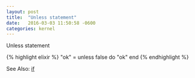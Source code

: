 ```yaml
---
layout: post
title:  "Unless statement"
date:   2016-03-03 11:50:58 -0600
categories: kernel
---
```

Unless statement

{% highlight elixir %}
"ok" = unless false do
         "ok"
       end
{% endhighlight %}

See Also: [if](/examples/if-statement)
